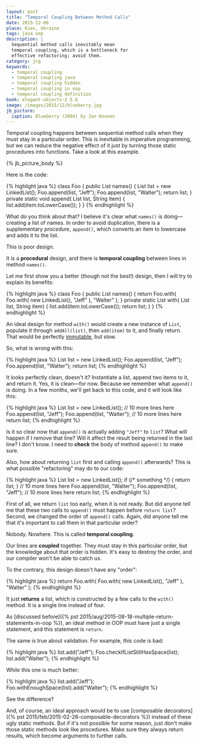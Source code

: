 ```yaml
---
layout: post
title: "Temporal Coupling Between Method Calls"
date: 2015-12-08
place: Kiev, Ukraine
tags: java oop
description: |
  Sequential method calls inevitably mean
  temporal coupling, which is a bottleneck for
  effective refactoring; avoid them.
category: jcg
keywords:
  - temporal coupling
  - temporal coupling java
  - temporal coupling hidden
  - temporal coupling in oop
  - temporal coupling definition
book: elegant-objects-2 5.6
image: /images/2015/12/blueberry.jpg
jb_picture:
  caption: Blueberry (2004) by Jan Kounen
---
```


Temporal coupling happens between sequential method calls
when they must stay in a particular order. This is inevitable
in imperative programming, but we can reduce the negative effect
of it just by turning those static procedures into functions. Take
a look at this example.

<!--more-->

{% jb_picture_body %}

Here is the code:

{% highlight java %}
class Foo {
  public List<String> names() {
    List<String> list = new LinkedList();
    Foo.append(list, "Jeff");
    Foo.append(list, "Walter");
    return list;
  }
  private static void append(
    List<String> list, String item) {
    list.add(item.toLowerCase());
  }
}
{% endhighlight %}

What do you think about that? I believe it's clear what `names()` is doing&mdash;creating a list of names. In order to avoid duplication, there is a supplementary
_procedure_, `append()`, which converts an item to lowercase and adds it to the
list.

This is poor design.

It is a **procedural** design, and there is **temporal coupling** between
lines in method `names()`.

Let me first show you a better (though not the best!) design,
then I will try to explain its benefits:

{% highlight java %}
class Foo {
  public List<String> names() {
    return Foo.with(
      Foo.with(
        new LinkedList(),
        "Jeff"
      ),
      "Walter"
    );
  }
  private static List<String> with(
    List<String> list, String item) {
    list.add(item.toLowerCase());
    return list;
  }
}
{% endhighlight %}

An ideal design for method `with()` would create a new instance of
`List`, populate it through `addAll(list)`, then `add(item)` to it, and
finally return. That would be perfectly
[immutable](http://www.yegor256.com/2014/06/09/objects-should-be-immutable.html),
but slow.

So, what is wrong with this:

{% highlight java %}
List<String> list = new LinkedList();
Foo.append(list, "Jeff");
Foo.append(list, "Walter");
return list;
{% endhighlight %}

It looks perfectly clean, doesn't it? Instantiate a list, append two items to it, and
return it. Yes, it is clean&mdash;for now. Because we remember what `append()` is
doing. In a few months, we'll get back to this code, and it will look like this:

{% highlight java %}
List<String> list = new LinkedList();
// 10 more lines here
Foo.append(list, "Jeff");
Foo.append(list, "Walter");
// 10 more lines here
return list;
{% endhighlight %}

Is it so clear now that `append()` is actually adding `"Jeff"` to `list`? What
will happen if I remove that line? Will it affect the result being
returned in the last line? I don't know. I need to **check** the body of method
`append()` to make sure.

Also, how about returning `list` first and calling `append()` afterwards? This
is what possible "refactoring" may do to our code:

{% highlight java %}
List<String> list = new LinkedList();
if (/* something */) {
  return list;
}
// 10 more lines here
Foo.append(list, "Walter");
Foo.append(list, "Jeff");
// 10 more lines here
return list;
{% endhighlight %}

First of all, we return `list` too early, when it is not ready. But did anyone
tell me that these two calls to `append()` must happen before `return list`?
Second, we changed the order of `append()` calls. Again, did anyone tell me
that it's important to call them in that particular order?

Nobody. Nowhere. This is called **temporal coupling**.

Our lines are **coupled** together. They must stay in this particular order, but the
knowledge about that order is hidden. It's easy to destroy
the order, and our compiler won't be able to catch us.

To the contrary, this design doesn't have any "order":

{% highlight java %}
return Foo.with(
  Foo.with(
    new LinkedList(),
    "Jeff"
  ),
  "Walter"
);
{% endhighlight %}

It just **returns** a list, which is constructed by a few calls to the `with()`
method. It is a single line instead of four.

As [discussed before]({% pst 2015/aug/2015-08-18-multiple-return-statements-in-oop %}),
an ideal method in OOP must have just a single statement, and this statement is
`return`.

The same is true about validation. For example, this code is bad:

{% highlight java %}
list.add("Jeff");
Foo.checkIfListStillHasSpace(list);
list.add("Walter");
{% endhighlight %}

While this one is much better:

{% highlight java %}
list.add("Jeff");
Foo.withEnoughSpace(list).add("Walter");
{% endhighlight %}

See the difference?

And, of course, an ideal approach would be to use
[composable decorators]({% pst 2015/feb/2015-02-26-composable-decorators %})
instead of these ugly static methods. But if it's not possible for
some reason, just don't make those static methods look like procedures.
Make sure they always return results, which become arguments to
further calls.
